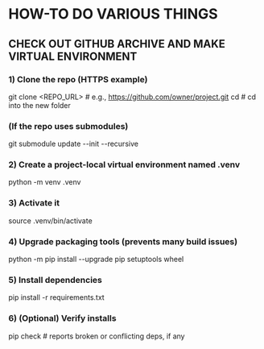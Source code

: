 # HOW-TO DO VARIOUS THINGS

## CHECK OUT GITHUB ARCHIVE AND MAKE VIRTUAL ENVIRONMENT

### 1) Clone the repo (HTTPS example)
git clone <REPO_URL>  # e.g., https://github.com/owner/project.git
cd <project>          # cd into the new folder

### (If the repo uses submodules)
git submodule update --init --recursive

### 2) Create a project-local virtual environment named .venv
python -m venv .venv

### 3) Activate it
source .venv/bin/activate

### 4) Upgrade packaging tools (prevents many build issues)
python -m pip install --upgrade pip setuptools wheel

### 5) Install dependencies
pip install -r requirements.txt

### 6) (Optional) Verify installs
pip check  # reports broken or conflicting deps, if any
